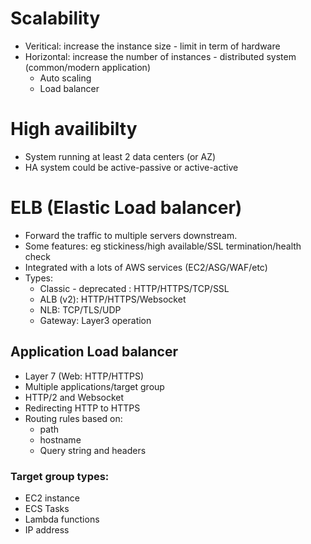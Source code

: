 # Scalability
- Veritical: increase the instance size - limit in term of hardware
- Horizontal: increase the number of instances - distributed system (common/modern application)
    - Auto scaling
    - Load balancer

# High availibilty
- System running at least 2 data centers (or AZ)
- HA system could be active-passive or active-active

# ELB (Elastic Load balancer)
- Forward the traffic to multiple servers downstream.
- Some features: eg stickiness/high available/SSL termination/health check
- Integrated with a lots of AWS services (EC2/ASG/WAF/etc)
- Types: 
    - Classic - deprecated : HTTP/HTTPS/TCP/SSL
    - ALB (v2): HTTP/HTTPS/Websocket
    - NLB: TCP/TLS/UDP
    - Gateway: Layer3 operation

## Application Load balancer
- Layer 7 (Web: HTTP/HTTPS)
- Multiple applications/target group
- HTTP/2 and Websocket
- Redirecting HTTP to HTTPS
- Routing rules based on:
    - path
    - hostname
    - Query string and headers

### Target group types:
- EC2 instance
- ECS Tasks
- Lambda functions
- IP address
